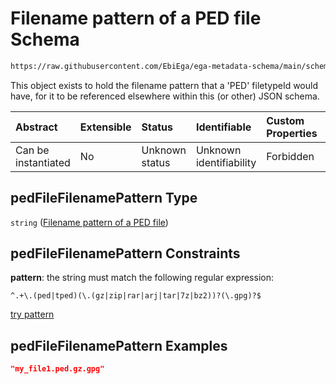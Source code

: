 # Filename pattern of a PED file Schema

```txt
https://raw.githubusercontent.com/EbiEga/ega-metadata-schema/main/schemas/EGA.common-definitions.json#/definitions/pedFileFilenamePattern
```

This object exists to hold the filename pattern that a 'PED' filetypeId would have, for it to be referenced elsewhere within this (or other) JSON schema.

| Abstract            | Extensible | Status         | Identifiable            | Custom Properties | Additional Properties | Access Restrictions | Defined In                                                                                           |
| :------------------ | :--------- | :------------- | :---------------------- | :---------------- | :-------------------- | :------------------ | :--------------------------------------------------------------------------------------------------- |
| Can be instantiated | No         | Unknown status | Unknown identifiability | Forbidden         | Allowed               | none                | [EGA.common-definitions.json\*](../../../schemas/EGA.common-definitions.json "open original schema") |

## pedFileFilenamePattern Type

`string` ([Filename pattern of a PED file](ega-12-definitions-filename-pattern-of-a-ped-file.md))

## pedFileFilenamePattern Constraints

**pattern**: the string must match the following regular expression:&#x20;

```regexp
^.+\.(ped|tped)(\.(gz|zip|rar|arj|tar|7z|bz2))?(\.gpg)?$
```

[try pattern](https://regexr.com/?expression=%5E.%2B%5C.\(ped%7Ctped\)\(%5C.\(gz%7Czip%7Crar%7Carj%7Ctar%7C7z%7Cbz2\)\)%3F\(%5C.gpg\)%3F%24 "try regular expression with regexr.com")

## pedFileFilenamePattern Examples

```json
"my_file1.ped.gz.gpg"
```
